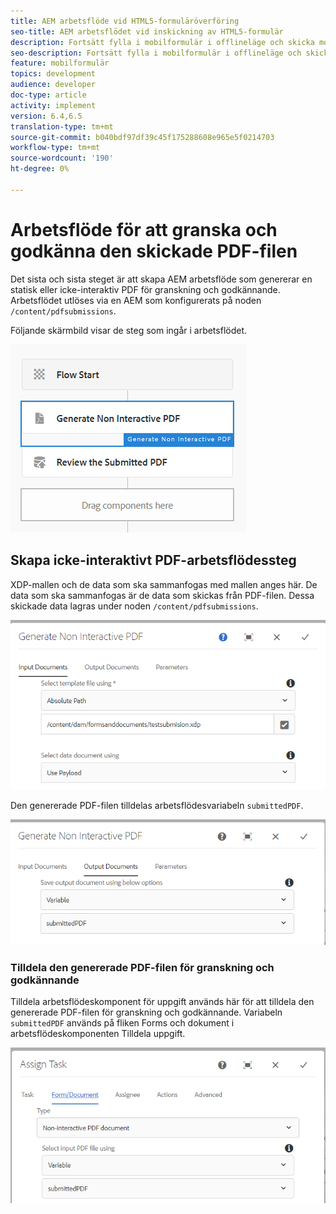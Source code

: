 ```yaml
---
title: AEM arbetsflöde vid HTML5-formuläröverföring
seo-title: AEM arbetsflödet vid inskickning av HTML5-formulär
description: Fortsätt fylla i mobilformulär i offlineläge och skicka mobilformulär för att aktivera AEM arbetsflöde
seo-description: Fortsätt fylla i mobilformulär i offlineläge och skicka mobilformulär för att aktivera AEM arbetsflöde
feature: mobilformulär
topics: development
audience: developer
doc-type: article
activity: implement
version: 6.4,6.5
translation-type: tm+mt
source-git-commit: b040bdf97df39c45f175288608e965e5f0214703
workflow-type: tm+mt
source-wordcount: '190'
ht-degree: 0%

---
```



# Arbetsflöde för att granska och godkänna den skickade PDF-filen

Det sista och sista steget är att skapa AEM arbetsflöde som genererar en statisk eller icke-interaktiv PDF för granskning och godkännande. Arbetsflödet utlöses via en AEM som konfigurerats på noden `/content/pdfsubmissions`.

Följande skärmbild visar de steg som ingår i arbetsflödet.

![arbetsflöde](assets/workflow.PNG)

## Skapa icke-interaktivt PDF-arbetsflödessteg

XDP-mallen och de data som ska sammanfogas med mallen anges här. De data som ska sammanfogas är de data som skickas från PDF-filen. Dessa skickade data lagras under noden `/content/pdfsubmissions`.

![arbetsflöde](assets/generate-pdf1.PNG)

Den genererade PDF-filen tilldelas arbetsflödesvariabeln `submittedPDF`.

![arbetsflöde](assets/generate-pdf2.PNG)

### Tilldela den genererade PDF-filen för granskning och godkännande

Tilldela arbetsflödeskomponent för uppgift används här för att tilldela den genererade PDF-filen för granskning och godkännande. Variabeln `submittedPDF` används på fliken Forms och dokument i arbetsflödeskomponenten Tilldela uppgift.

![arbetsflöde](assets/assign-task.PNG)

